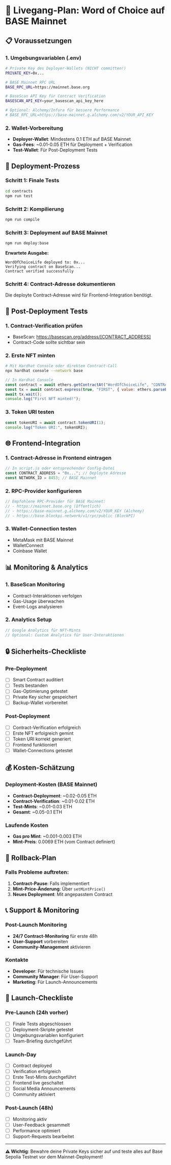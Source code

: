 # 🚀 Livegang-Plan: Word of Choice auf BASE Mainnet

## 📋 Voraussetzungen

### 1. Umgebungsvariablen (.env)
```bash
# Private Key des Deployer-Wallets (NICHT committen!)
PRIVATE_KEY=0x...

# BASE Mainnet RPC URL
BASE_RPC_URL=https://mainnet.base.org

# BaseScan API Key für Contract Verification
BASESCAN_API_KEY=your_basescan_api_key_here

# Optional: Alchemy/Infura für bessere Performance
# BASE_RPC_URL=https://base-mainnet.g.alchemy.com/v2/YOUR_API_KEY
```

### 2. Wallet-Vorbereitung
- **Deployer-Wallet**: Mindestens 0.1 ETH auf BASE Mainnet
- **Gas-Fees**: ~0.01-0.05 ETH für Deployment + Verification
- **Test-Wallet**: Für Post-Deployment Tests

## 🔄 Deployment-Prozess

### Schritt 1: Finale Tests
```bash
cd contracts
npm run test
```

### Schritt 2: Kompilierung
```bash
npm run compile
```

### Schritt 3: Deployment auf BASE Mainnet
```bash
npm run deploy:base
```

**Erwartete Ausgabe:**
```
WordOfChoiceLife deployed to: 0x...
Verifying contract on BaseScan...
Contract verified successfully
```

### Schritt 4: Contract-Adresse dokumentieren
Die deployte Contract-Adresse wird für Frontend-Integration benötigt.

## 🧪 Post-Deployment Tests

### 1. Contract-Verification prüfen
- BaseScan: https://basescan.org/address/[CONTRACT_ADDRESS]
- Contract-Code sollte sichtbar sein

### 2. Erste NFT minten
```bash
# Mit Hardhat Console oder direktem Contract-Call
npx hardhat console --network base
```

```javascript
// In Hardhat Console
const contract = await ethers.getContractAt("WordOfChoiceLife", "CONTRACT_ADDRESS");
const tx = await contract.express(true, "FIRST", { value: ethers.parseEther("0.0069") });
await tx.wait();
console.log("First NFT minted!");
```

### 3. Token URI testen
```javascript
const tokenURI = await contract.tokenURI(1);
console.log("Token URI:", tokenURI);
```

## 🌐 Frontend-Integration

### 1. Contract-Adresse in Frontend eintragen
```javascript
// In script.js oder entsprechender Config-Datei
const CONTRACT_ADDRESS = "0x..."; // Deployte Adresse
const NETWORK_ID = 8453; // BASE Mainnet
```

### 2. RPC-Provider konfigurieren
```javascript
// Empfohlene RPC-Provider für BASE Mainnet:
// - https://mainnet.base.org (öffentlich)
// - https://base-mainnet.g.alchemy.com/v2/YOUR_KEY (Alchemy)
// - https://base.blockpi.network/v1/rpc/public (BlockPI)
```

### 3. Wallet-Connection testen
- MetaMask mit BASE Mainnet
- WalletConnect
- Coinbase Wallet

## 📊 Monitoring & Analytics

### 1. BaseScan Monitoring
- Contract-Interaktionen verfolgen
- Gas-Usage überwachen
- Event-Logs analysieren

### 2. Analytics Setup
```javascript
// Google Analytics für NFT-Mints
// Optional: Custom Analytics für User-Interaktionen
```

## 🔒 Sicherheits-Checkliste

### Pre-Deployment
- [ ] Smart Contract auditiert
- [ ] Tests bestanden
- [ ] Gas-Optimierung getestet
- [ ] Private Key sicher gespeichert
- [ ] Backup-Wallet vorbereitet

### Post-Deployment
- [ ] Contract-Verification erfolgreich
- [ ] Erste NFT erfolgreich gemint
- [ ] Token URI korrekt generiert
- [ ] Frontend funktioniert
- [ ] Wallet-Connections getestet

## 💰 Kosten-Schätzung

### Deployment-Kosten (BASE Mainnet)
- **Contract-Deployment**: ~0.02-0.05 ETH
- **Contract-Verification**: ~0.01-0.02 ETH
- **Test-Mints**: ~0.01-0.03 ETH
- **Gesamt**: ~0.05-0.1 ETH

### Laufende Kosten
- **Gas pro Mint**: ~0.001-0.003 ETH
- **Mint-Preis**: 0.0069 ETH (vom Contract definiert)

## 🚨 Rollback-Plan

### Falls Probleme auftreten:
1. **Contract-Pause**: Falls implementiert
2. **Mint-Price-Änderung**: Über `setMintPrice()`
3. **Neues Deployment**: Mit angepasstem Contract

## 📞 Support & Monitoring

### Post-Launch Monitoring
- **24/7 Contract-Monitoring** für erste 48h
- **User-Support** vorbereiten
- **Community-Management** aktivieren

### Kontakte
- **Developer**: Für technische Issues
- **Community Manager**: Für User-Support
- **Marketing**: Für Launch-Announcements

## 🎯 Launch-Checkliste

### Pre-Launch (24h vorher)
- [ ] Finale Tests abgeschlossen
- [ ] Deployment-Skripte getestet
- [ ] Umgebungsvariablen konfiguriert
- [ ] Team-Briefing durchgeführt

### Launch-Day
- [ ] Contract deployed
- [ ] Verification erfolgreich
- [ ] Erste Test-Mints durchgeführt
- [ ] Frontend live geschaltet
- [ ] Social Media Announcements
- [ ] Community aktiviert

### Post-Launch (48h)
- [ ] Monitoring aktiv
- [ ] User-Feedback gesammelt
- [ ] Performance optimiert
- [ ] Support-Requests bearbeitet

---

**⚠️ Wichtig**: Bewahre deine Private Keys sicher auf und teste alles auf Base Sepolia Testnet vor dem Mainnet-Deployment! 